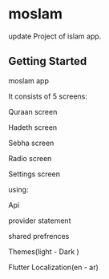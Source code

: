 # moslam

update Project of islam app.

## Getting Started

moslam app

It consists of 5 screens:

Quraan screen

Hadeth screen

Sebha screen

Radio screen

Settings screen

using:

Api

provider statement

shared prefrences

Themes(light - Dark )

Flutter Localization(en - ar)
